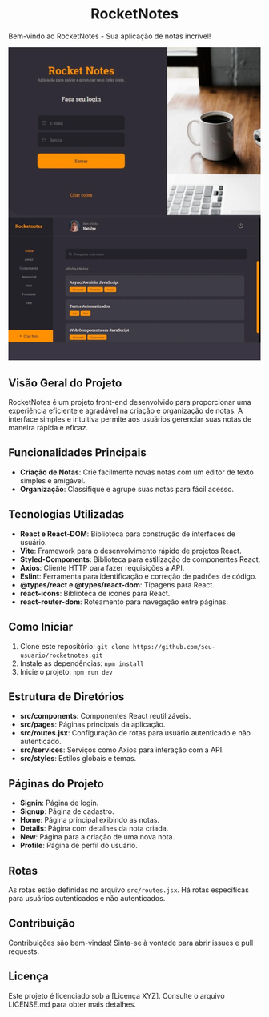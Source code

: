 # <div style="text-align: center;">RocketNotes</div>


Bem-vindo ao RocketNotes - Sua aplicação de notas incrível!

 <img src="./src/assets/WhatsApp Image 2024-01-13 at 13.42.12.jpeg">

## Visão Geral do Projeto

RocketNotes é um projeto front-end desenvolvido para proporcionar uma experiência eficiente e agradável na criação e organização de notas. A interface simples e intuitiva permite aos usuários gerenciar suas notas de maneira rápida e eficaz.

## Funcionalidades Principais

- **Criação de Notas**: Crie facilmente novas notas com um editor de texto simples e amigável.
- **Organização**: Classifique e agrupe suas notas para fácil acesso.


## Tecnologias Utilizadas

- **React e React-DOM**: Biblioteca para construção de interfaces de usuário.
- **Vite**: Framework para o desenvolvimento rápido de projetos React.
- **Styled-Components**: Biblioteca para estilização de componentes React.
- **Axios**: Cliente HTTP para fazer requisições à API.
- **Eslint**: Ferramenta para identificação e correção de padrões de código.
- **@types/react e @types/react-dom**: Tipagens para React.
- **react-icons**: Biblioteca de ícones para React.
- **react-router-dom**: Roteamento para navegação entre páginas.

## Como Iniciar

1. Clone este repositório: `git clone https://github.com/seu-usuario/rocketnotes.git`
2. Instale as dependências: `npm install`
3. Inicie o projeto: `npm run dev`

## Estrutura de Diretórios

- **src/components**: Componentes React reutilizáveis.
- **src/pages**: Páginas principais da aplicação.
- **src/routes.jsx**: Configuração de rotas para usuário autenticado e não autenticado.
- **src/services**: Serviços como Axios para interação com a API.
- **src/styles**: Estilos globais e temas.

## Páginas do Projeto

- **Signin**: Página de login.
- **Signup**: Página de cadastro.
- **Home**: Página principal exibindo as notas.
- **Details**: Página com detalhes da nota criada.
- **New**: Página para a criação de uma nova nota.
- **Profile**: Página de perfil do usuário.

## Rotas

As rotas estão definidas no arquivo `src/routes.jsx`. Há rotas específicas para usuários autenticados e não autenticados.

## Contribuição

Contribuições são bem-vindas! Sinta-se à vontade para abrir issues e pull requests.

## Licença

Este projeto é licenciado sob a [Licença XYZ]. Consulte o arquivo LICENSE.md para obter mais detalhes.

